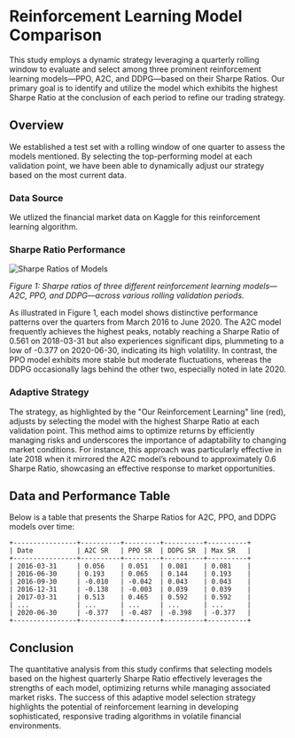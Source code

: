 # Reinforcement Learning Model Comparison

This study employs a dynamic strategy leveraging a quarterly rolling window to evaluate and select among three prominent reinforcement learning models—PPO, A2C, and DDPG—based on their Sharpe Ratios. Our primary goal is to identify and utilize the model which exhibits the highest Sharpe Ratio at the conclusion of each period to refine our trading strategy. 

## Overview

We established a test set with a rolling window of one quarter to assess the models mentioned. By selecting the top-performing model at each validation point, we have been able to dynamically adjust our strategy based on the most current data. 

### Data Source

We utlized the financial market data on Kaggle for this reinforcement learning algorithm. 

### Sharpe Ratio Performance

![Sharpe Ratios of Models](1.png)

*Figure 1: Sharpe ratios of three different reinforcement learning models—A2C, PPO, and DDPG—across various rolling validation periods.*

As illustrated in Figure 1, each model shows distinctive performance patterns over the quarters from March 2016 to June 2020. The A2C model frequently achieves the highest peaks, notably reaching a Sharpe Ratio of 0.561 on 2018-03-31 but also experiences significant dips, plummeting to a low of -0.377 on 2020-06-30, indicating its high volatility. In contrast, the PPO model exhibits more stable but moderate fluctuations, whereas the DDPG occasionally lags behind the other two, especially noted in late 2020.

### Adaptive Strategy

The strategy, as highlighted by the "Our Reinforcement Learning" line (red), adjusts by selecting the model with the highest Sharpe Ratio at each validation point. This method aims to optimize returns by efficiently managing risks and underscores the importance of adaptability to changing market conditions. For instance, this approach was particularly effective in late 2018 when it mirrored the A2C model’s rebound to approximately 0.6 Sharpe Ratio, showcasing an effective response to market opportunities.

## Data and Performance Table

Below is a table that presents the Sharpe Ratios for A2C, PPO, and DDPG models over time:

```plaintext
+----------------+----------+---------+----------+----------+
| Date           | A2C SR   | PPO SR  | DDPG SR  | Max SR   |
+----------------+----------+---------+----------+----------+
| 2016-03-31     | 0.056    | 0.051   | 0.081    | 0.081    |
| 2016-06-30     | 0.193    | 0.065   | 0.144    | 0.193    |
| 2016-09-30     | -0.010   | -0.042  | 0.043    | 0.043    |
| 2016-12-31     | -0.138   | -0.003  | 0.039    | 0.039    |
| 2017-03-31     | 0.513    | 0.465   | 0.592    | 0.592    |
| ...            | ...      | ...     | ...      | ...      |
| 2020-06-30     | -0.377   | -0.487  | -0.398   | -0.377   |
+----------------+----------+---------+----------+----------+
```
## Conclusion

The quantitative analysis from this study confirms that selecting models based on the highest quarterly Sharpe Ratio effectively leverages the strengths of each model, optimizing returns while managing associated market risks. The success of this adaptive model selection strategy highlights the potential of reinforcement learning in developing sophisticated, responsive trading algorithms in volatile financial environments.
